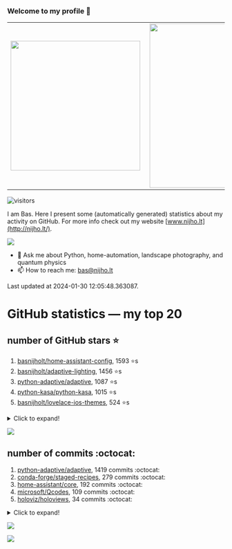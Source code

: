 ### Welcome to my profile 👋

<center>
  <table>
    <tr>
        <td><img width="300px" align="left" src="https://github-readme-stats.vercel.app/api/top-langs/?username=basnijholt&hide=TeX,Jupyter%20Notebook&layout=compact&theme=radical" /></td>
        <td><img align='right' src="https://github-readme-stats.vercel.app/api?username=basnijholt&show_icons=true&theme=radical" width="380"></td>
    </tr>
  </table>
</center>

![visitors](https://visitor-badge.glitch.me/badge?page_id=basnijholt.visitor-badge)

I am Bas. Here I present some (automatically generated) statistics about my activity on GitHub. For more info check out my website [www.nijho.lt](http://nijho.lt/).

![](https://www.nijho.lt/authors/admin/avatar_hu9e60e4b9bc120dfb6a666009f2878da6_182107_250x250_fill_q90_lanczos_center.jpg)

- 💬 Ask me about Python, home-automation, landscape photography, and quantum physics
- 📫 How to reach me: bas@nijho.lt

Last updated at 2024-01-30 12:05:48.363087.

# GitHub statistics — my top 20

## number of GitHub stars ⭐️

1. [basnijholt/home-assistant-config](https://github.com/basnijholt/home-assistant-config/), 1593 ⭐️s
2. [basnijholt/adaptive-lighting](https://github.com/basnijholt/adaptive-lighting/), 1456 ⭐️s
3. [python-adaptive/adaptive](https://github.com/python-adaptive/adaptive/), 1087 ⭐️s
4. [python-kasa/python-kasa](https://github.com/python-kasa/python-kasa/), 1015 ⭐️s
5. [basnijholt/lovelace-ios-themes](https://github.com/basnijholt/lovelace-ios-themes/), 524 ⭐️s
<details><summary>Click to expand!</summary>

6. [basnijholt/lovelace-ios-dark-mode-theme](https://github.com/basnijholt/lovelace-ios-dark-mode-theme/), 434 ⭐️s
7. [basnijholt/rsync-time-machine.py](https://github.com/basnijholt/rsync-time-machine.py/), 363 ⭐️s
8. [basnijholt/miflora](https://github.com/basnijholt/miflora/), 359 ⭐️s
9. [topocm/topocm_content](https://github.com/topocm/topocm_content/), 259 ⭐️s
10. [basnijholt/home-assistant-streamdeck-yaml](https://github.com/basnijholt/home-assistant-streamdeck-yaml/), 163 ⭐️s
11. [basnijholt/unidep](https://github.com/basnijholt/unidep/), 127 ⭐️s
12. [basnijholt/home-assistant-macbook-touch-bar](https://github.com/basnijholt/home-assistant-macbook-touch-bar/), 94 ⭐️s
13. [kwant-project/kwant](https://github.com/kwant-project/kwant/), 81 ⭐️s
14. [basnijholt/markdown-code-runner](https://github.com/basnijholt/markdown-code-runner/), 77 ⭐️s
15. [basnijholt/home-assistant-streamdeck-yaml-addon](https://github.com/basnijholt/home-assistant-streamdeck-yaml-addon/), 58 ⭐️s
16. [basnijholt/aiokef](https://github.com/basnijholt/aiokef/), 35 ⭐️s
17. [basnijholt/thesis-cover](https://github.com/basnijholt/thesis-cover/), 29 ⭐️s
18. [basnijholt/adaptive-scheduler](https://github.com/basnijholt/adaptive-scheduler/), 24 ⭐️s
19. [basnijholt/instacron](https://github.com/basnijholt/instacron/), 20 ⭐️s
20. [kwant-project/kwant-tutorial-2016](https://github.com/kwant-project/kwant-tutorial-2016/), 18 ⭐️s

</details>

![](https://github.com/basnijholt/basnijholt/raw/main/stars_over_time.png)

## number of commits :octocat:

1. [python-adaptive/adaptive](https://github.com/python-adaptive/adaptive/), 1419 commits :octocat:
2. [conda-forge/staged-recipes](https://github.com/conda-forge/staged-recipes/), 279 commits :octocat:
3. [home-assistant/core](https://github.com/home-assistant/core/), 192 commits :octocat:
4. [microsoft/Qcodes](https://github.com/microsoft/Qcodes/), 109 commits :octocat:
5. [holoviz/holoviews](https://github.com/holoviz/holoviews/), 34 commits :octocat:
<details><summary>Click to expand!</summary>

6. [conda-forge/conda-forge-pinning-feedstock](https://github.com/conda-forge/conda-forge-pinning-feedstock/), 5 commits :octocat:
7. [gdsfactory/gdsfactory](https://github.com/gdsfactory/gdsfactory/), 4 commits :octocat:
8. [pyvista/pyvista](https://github.com/pyvista/pyvista/), 2 commits :octocat:
9. [kedro-org/kedro](https://github.com/kedro-org/kedro/), 2 commits :octocat:
10. [tox-dev/sphinx-autodoc-typehints](https://github.com/tox-dev/sphinx-autodoc-typehints/), 1 commits :octocat:
11. [MicrosoftDocs/azure-docs](https://github.com/MicrosoftDocs/azure-docs/), 0 commits :octocat:
12. [PrefectHQ/prefect](https://github.com/PrefectHQ/prefect/), 0 commits :octocat:
13. [conda-forge/qsimcirq-feedstock](https://github.com/conda-forge/qsimcirq-feedstock/), 0 commits :octocat:
14. [basnijholt/orbitalfield](https://github.com/basnijholt/orbitalfield/), 0 commits :octocat:
15. [conda-forge/scipy-feedstock](https://github.com/conda-forge/scipy-feedstock/), 0 commits :octocat:
16. [binder-project/binder-build-core](https://github.com/binder-project/binder-build-core/), 0 commits :octocat:
17. [conda-forge/scotch-feedstock](https://github.com/conda-forge/scotch-feedstock/), 0 commits :octocat:
18. [grantjenks/python-sortedcollections](https://github.com/grantjenks/python-sortedcollections/), 0 commits :octocat:
19. [quantumlib/qsim](https://github.com/quantumlib/qsim/), 0 commits :octocat:
20. [basnijholt/thesis-cover](https://github.com/basnijholt/thesis-cover/), 0 commits :octocat:

</details>

![](https://github.com/basnijholt/basnijholt/raw/main/commits_per_hour.png)

![](https://github.com/basnijholt/basnijholt/raw/main/commits_per_weekday.png)


